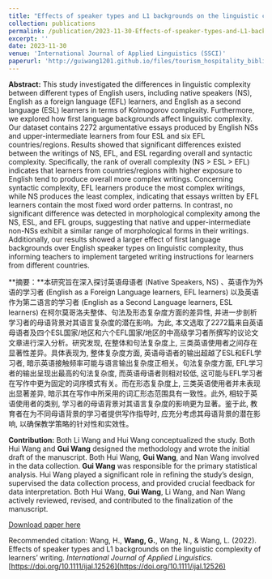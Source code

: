 ```yaml
---
title: "Effects of speaker types and L1 backgrounds on the linguistic complexity of learners’ writing"
collection: publications
permalink: /publication/2023-11-30-Effects-of-speaker-types-and-L1-backgrounds-on-linguistic-complexity
excerpt: ''
date: 2023-11-30
venue: 'International Journal of Applied Linguistics (SSCI)'
paperurl: 'http://guiwang1201.github.io/files/tourism_hospitality_bibliometrics_corpus.pdf'
---
```

**Abstract:** This study investigated the differences in linguistic complexity between different types of English users, including native speakers (NS), English as a foreign language (EFL) learners, and English as a second language (ESL) learners in terms of Kolmogorov complexity. Furthermore, we explored how first language backgrounds affect linguistic complexity. Our dataset contains 2272 argumentative essays produced by English NSs and upper-intermediate learners from four ESL and six EFL countries/regions. Results showed that significant differences existed between the writings of NS, EFL, and ESL regarding overall and syntactic complexity. Specifically, the rank of overall complexity (NS > ESL > EFL) indicates that learners from countries/regions with higher exposure to English tend to produce overall more complex writings. Concerning syntactic complexity, EFL learners produce the most complex writings, while NS produces the least complex, indicating that essays written by EFL learners contain the most fixed word order patterns. In contrast, no significant difference was detected in morphological complexity among the NS, ESL, and EFL groups, suggesting that native and upper-intermediate non-NSs exhibit a similar range of morphological forms in their writings. Additionally, our results showed a larger effect of first language backgrounds over English speaker types on linguistic complexity, thus informing teachers to implement targeted writing instructions for learners from different countries.



**摘要：**本研究旨在深入探讨英语母语者 (Native Speakers, NS) 、英语作为外语的学习者 (English as a Foreign Language learners, EFL learners) 以及英语作为第二语言的学习者 (English as a Second Language learners, ESL learners) 在柯尔莫哥洛夫整体、句法及形态复杂度方面的差异性, 并进一步剖析学习者的母语背景对其语言复杂度的潜在影响。为此, 本文选取了2272篇来自英语母语者及四个ESL国家/地区和六个EFL国家/地区的中高级学习者所撰写的议论文文章进行深入分析。研究发现, 在整体和句法复杂度上, 三类英语使用者之间存在显著性差异。具体表现为, 整体复杂度方面, 英语母语者的输出超越了ESL和EFL学习者, 暗示英语接触频率可能与语言输出复杂度正相关。句法复杂度方面, EFL学习者的输出呈现出最高的句法复杂度, 而英语母语者则相对较低, 这可能与EFL学习者在写作中更为固定的词序模式有关。而在形态复杂度上, 三类英语使用者并未表现出显著差异, 暗示其在写作中所采用的词汇形态范围具有一致性。此外, 相较于英语使用者的类别, 学习者的母语背景对其语言复杂度的影响更为显著。鉴于此, 教育者在为不同母语背景的学习者提供写作指导时, 应充分考虑其母语背景的潜在影响, 以确保教学策略的针对性和实效性。



**Contribution:** Both Li Wang and Hui Wang conceptualized the study. Both Hui Wang and **Gui Wang** designed the methodology and wrote the initial draft of the manuscript. Both Hui Wang, **Gui Wang**, and Nan Wang involved in the data collection. **Gui Wang** was responsible for the primary statistical analysis. Hui Wang played a significant role in refining the study’s design, supervised the data collection process, and provided crucial feedback for data interpretation. Both Hui Wang, **Gui Wang**, Li Wang, and Nan Wang actively reviewed, revised, and contributed to the finalization of the manuscript. 

[Download paper here](http://guiwang1201.github.io/files/speaker-types-L1-backgrounds-linguistic-complexity.pdf)

Recommended citation: Wang, H., <b>Wang, G.</b>, Wang, N., & Wang, L. (2022). Effects of speaker types and L1 backgrounds on the linguistic complexity of learners’ writing. <i>International Journal of Applied Linguistics</i>. [https://doi.org/10.1111/ijal.12526](https://doi.org/10.1111/ijal.12526)

